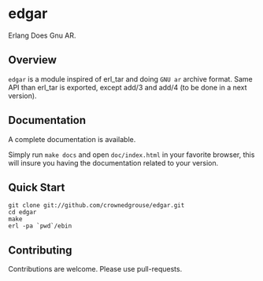 # edgar #

Erlang Does Gnu AR.

## Overview ##

``edgar`` is a module inspired of erl_tar and doing ``GNU ar`` archive format. 
Same API than erl_tar is exported, except add/3 and add/4 (to be done in a next version).


## Documentation ##

A complete documentation is available.

Simply run `make docs` and open `doc/index.html` in your favorite browser, this will insure you having the documentation related to your version.

## Quick Start ##

```
git clone git://github.com/crownedgrouse/edgar.git
cd edgar
make
erl -pa `pwd`/ebin
```

## Contributing ##

Contributions are welcome. Please use pull-requests.
